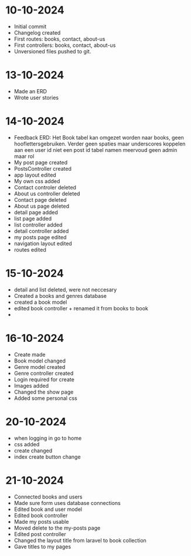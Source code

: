 # 10-10-2024
* Initial commit
* Changelog created
* First routes: books, contact, about-us
* First controllers: books, contact, about-us
* Unversioned files pushed to git.

# 13-10-2024
* Made an ERD
* Wrote user stories

# 14-10-2024
* Feedback ERD:
    Het Book tabel kan omgezet worden naar books, geen hooflettersgebruiken.
    Verder geen spaties maar underscores
    koppelen aan een user id niet een post id
    tabel namen meervoud
    geen admin maar rol
* My post page created
* PostsController created
* app layout edited 
* My own css added
* Contact controler deleted
* About us controller deleted
* Contact page deleted
* About us page deleted
* detail page added
* list page added
* list controller added
* detail controller added
* my posts page edited
* navigation layout edited
* routes edited

# 15-10-2024
* detail and list deleted, were not neccesary
* Created a books and genres database
* created a book model
* edited book controller + renamed it from books to book
* 

# 16-10-2024
* Create made
* Book model changed
* Genre model created
* Genre controller created
* Login required for create
* Images added
* Changed the show page
* Added some personal css

# 20-10-2024
* when logging in go to home
* css added 
* create changed 
* index create button change

# 21-10-2024
* Connected books and users
* Made sure form uses database connections
* Edited book and user model
* Edited book controller
* Made my posts usable
* Moved delete to the my-posts page
* Edited post controller
* Changed the layout title from laravel to book collection
* Gave titles to my pages
